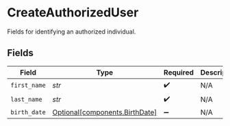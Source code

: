 # CreateAuthorizedUser

Fields for identifying an authorized individual.


## Fields

| Field                                                                  | Type                                                                   | Required                                                               | Description                                                            |
| ---------------------------------------------------------------------- | ---------------------------------------------------------------------- | ---------------------------------------------------------------------- | ---------------------------------------------------------------------- |
| `first_name`                                                           | *str*                                                                  | :heavy_check_mark:                                                     | N/A                                                                    |
| `last_name`                                                            | *str*                                                                  | :heavy_check_mark:                                                     | N/A                                                                    |
| `birth_date`                                                           | [Optional[components.BirthDate]](../../models/components/birthdate.md) | :heavy_minus_sign:                                                     | N/A                                                                    |